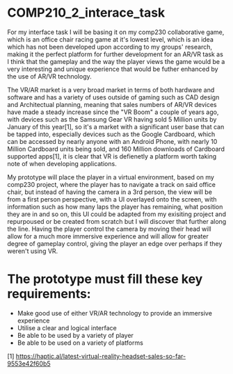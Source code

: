 # COMP210_2_interace_task

For my interface task I will be basing it on my comp230 collaborative game, which is an office chair racing game at it's lowest level, which is an idea which has not been developed upon according to my groups' research, making it the perfect platform for further development for an AR/VR task as I think that the gameplay and the way the player views the game would be a very interesting and unique experience that would be futher enhanced by the use of AR/VR technology. 

The VR/AR market is a very broad market in terms of both hardware and software and has a variety of uses outside of gaming such as CAD design and Architectual planning, meaning that sales numbers of AR/VR devices have made a steady increase since the "VR Boom" a couple of years ago, with devices such as the Samsung Gear VR having sold 5 Million units by January of this year[1], so it's a market with a significant user base that can be tapped into, especially devices such as the Google Cardboard, which can be accessed by nearly anyone with an Android Phone, with nearly 10 Million Cardboard units being sold, and 160 Million downloads of Cardboard supported apps[1], it is clear that VR is defienetly a platform worth taking note of when developing applications. 

My prototype will place the player in a virtual environment, based on my comp230 project, where the player has to navigate a track on said office chair, but instead of having the camera in a 3rd person, the view will be from a first person perspective, with a UI overlayed onto the screen, with information such as how many laps the player has remaining, what position they are in and so on, this UI could be adapted from my exisiting project and repurpoused or be created from scratch but I will discover that further along the line. Having the player control the camera by moving their head will allow for a much more immersive experience and will allow for greater degree of gameplay control, giving the player an edge over perhaps if they weren't using VR. 

# The prototype must fill these key requirements:
* Make good use of either VR/AR technology to provide an immersive experience
* Utilise a clear and logical interface
* Be able to be used by a variety of player
* Be able to be used on a variety of platforms






















[1] https://haptic.al/latest-virtual-reality-headset-sales-so-far-9553e42f60b5
